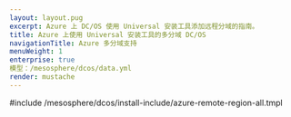 ```yaml
---
layout: layout.pug
excerpt: Azure 上 DC/OS 使用 Universal 安装工具添加远程分域的指南。
title: Azure 上使用 Universal 安装工具的多分域 DC/OS
navigationTitle: Azure 多分域支持
menuWeight: 1
enterprise: true
模型：/mesosphere/dcos/data.yml
render: mustache
---
```


#include /mesosphere/dcos/install-include/azure-remote-region-all.tmpl
